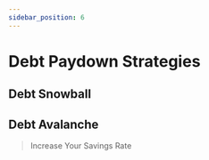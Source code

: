```yaml
---
sidebar_position: 6
---
```


# Debt Paydown Strategies

## Debt Snowball

## Debt Avalanche

>Increase Your Savings Rate